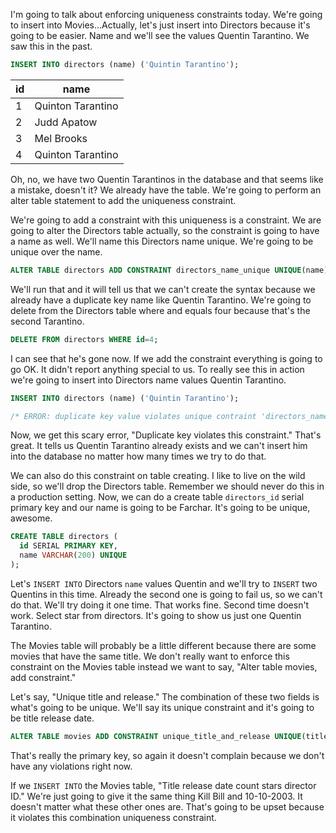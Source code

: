 I'm going to talk about enforcing uniqueness constraints today. We're going to insert into Movies...Actually, let's just insert into Directors because it's going to be easier. Name and we'll see the values Quentin Tarantino. We saw this in the past.

```sql
INSERT INTO directors (name) ('Quintin Tarantino');
```
| id | name              |
|----|-------------------|
| 1  | Quinton Tarantino |
| 2  | Judd Apatow       |
| 3  | Mel Brooks        |
| 4  | Quinton Tarantino |

Oh, no, we have two Quentin Tarantinos in the database and that seems like a mistake, doesn't it? We already have the table. We're going to perform an alter table statement to add the uniqueness constraint.

We're going to add a constraint with this uniqueness is a constraint. We are going to alter the Directors table actually, so the constraint is going to have a name as well. We'll name this Directors name unique. We're going to be unique over the name.

```sql
ALTER TABLE directors ADD CONSTRAINT directors_name_unique UNIQUE(name);
```

We'll run that and it will tell us that we can't create the syntax because we already have a duplicate key name like Quentin Tarantino. We're going to delete from the Directors table where and equals four because that's the second Tarantino.

```sql
DELETE FROM directors WHERE id=4;
```

I can see that he's gone now. If we add the constraint everything is going to go OK. It didn't report anything special to us. To really see this in action we're going to insert into Directors name values Quentin Tarantino.

```sql
INSERT INTO directors (name) ('Quintin Tarantino');

/* ERROR: duplicate key value violates unique contraint 'directors_name_unique' */
```

Now, we get this scary error, "Duplicate key violates this constraint." That's great. It tells us Quentin Tarantino already exists and we can't insert him into the database no matter how many times we try to do that.

We can also do this constraint on table creating. I like to live on the wild side, so we'll drop the Directors table. Remember we should never do this in a production setting. Now, we can do a create table `directors_id` serial primary key and our name is going to be Farchar. It's going to be unique, awesome.

```sql
CREATE TABLE directors (
  id SERIAL PRIMARY KEY,
  name VARCHAR(200) UNIQUE
);
```

Let's `INSERT INTO` Directors `name` values Quentin and we'll try to `INSERT` two Quentins in this time. Already the second one is going to fail us, so we can't do that. We'll try doing it one time. That works fine. Second time doesn't work. Select star from directors. It's going to show us just one Quentin Tarantino.

The Movies table will probably be a little different because there are some movies that have the same title. We don't really want to enforce this constraint on the Movies table instead we want to say, "Alter table movies, add constraint."

Let's say, "Unique title and release." The combination of these two fields is what's going to be unique. We'll say its unique constraint and it's going to be title release date.

```sql
ALTER TABLE movies ADD CONSTRAINT unique_title_and_release UNIQUE(title,release_date);
```

That's really the primary key, so again it doesn't complain because we don't have any violations right now.

If we `INSERT INTO` the Movies table, "Title release date count stars director ID." We're just going to give it the same thing Kill Bill and 10-10-2003. It doesn't matter what these other ones are. That's going to be upset because it violates this combination uniqueness constraint.
